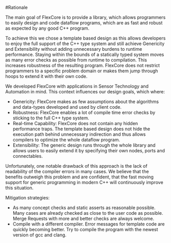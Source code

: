 #Rationale

The main goal of FlexCore is to provide a library, which allows programmers to easily design and code dataflow programs, which are as fast and robust as expected by any good C++ program.

To achieve this we chose a template based design as this allows developers to enjoy the full support of the C++ type system and still achieve Genericity and Extensibility without adding unnecessary burdens to runtime performance. Staying within the bounds of a statically typed system moves as many error checks as possible from runtime to compilation. This increases robustness of the resulting program.
FlexCore does not restrict programmers to a specific problem domain or makes them jump through hoops to extend it with their own code.

We developed FlexCore with applications in Sensor Technology and Automation in mind.
This context influences our design goals, which where:
* Genericity: FlexCore makes as few assumptions about the algorithms and data-types developed and used by client code.
* Robustness: FlexCore enables a lot of compile time error checks by sticking to the full C++ type system.
* Real-time Capability: FlexCore does not contain any hidden performance traps. The template based design does not hide the execution path behind unnecessary indirection and thus allows compilers to optimize the whole dataflow program.
* Extensibility: The generic design runs through the whole library and allows users to easily extend it by specifying their own nodes, ports and connectables.

Unfortunately, one notable drawback of this approach is the lack of readability of the compiler errors in many cases.
We believe that the benefits outweigh this problem and are confident, that the fast moving support for generic programming in modern C++ will continuously improve this situation.

Mitigation strategies:
* As many concept checks and static asserts as reasonable possible. Many cases are already checked as close to the user code as possible. Merge Requests with more and better checks are always welcome.
* Compile with a different compiler. Error messages for template code are quickly becoming better. Try to compile the program with the newest version of gcc and clang.